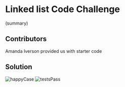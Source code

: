 <!--
1-14-19 9:00-12:00

-->

# Linked list Code Challenge

(summary)

## Contributors

Amanda Iverson provided us with starter code

## Solution
![happyCase](../../../assets/)
![testsPass](../../../assets/)
